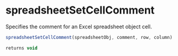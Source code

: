 # spreadsheetSetCellComment

 Specifies the comment for an Excel spreadsheet object cell.

```javascript
spreadsheetSetCellComment(spreadsheetObj, comment, row, column)
```

```javascript
returns void
```

